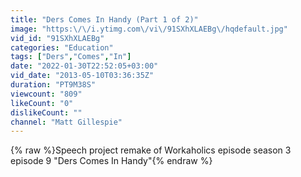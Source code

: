 ```yaml
---
title: "Ders Comes In Handy (Part 1 of 2)"
image: "https:\/\/i.ytimg.com\/vi\/91SXhXLAEBg\/hqdefault.jpg"
vid_id: "91SXhXLAEBg"
categories: "Education"
tags: ["Ders","Comes","In"]
date: "2022-01-30T22:52:05+03:00"
vid_date: "2013-05-10T03:36:35Z"
duration: "PT9M38S"
viewcount: "809"
likeCount: "0"
dislikeCount: ""
channel: "Matt Gillespie"
---
```

{% raw %}Speech project remake of Workaholics episode season 3 episode 9 &quot;Ders Comes In Handy&quot;{% endraw %}
